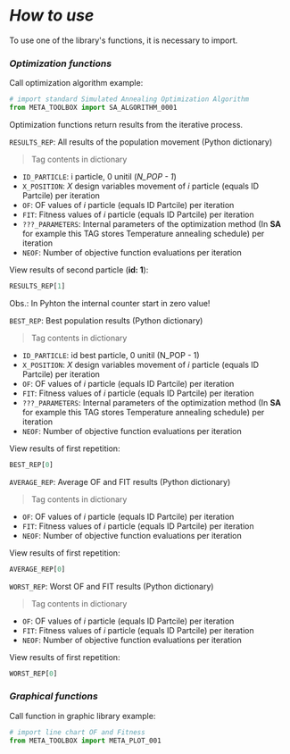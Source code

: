 <h1><i>How to use</i></h1>

<p align="justify">To use one of the library's functions, it is necessary to import.</p>

<h3><i>Optimization functions</i></h3>

Call optimization algorithm example:
```python
# import standard Simulated Annealing Optimization Algorithm
from META_TOOLBOX import SA_ALGORITHM_0001
```
<p align="justify"> Optimization functions return results from the iterative process.</p>
   
```RESULTS_REP```: All results of the population movement (Python dictionary)  
> Tag contents in dictionary  
- ```ID_PARTICLE```: i particle, 0 unitil (*N_POP - 1*)   
- ```X_POSITION```: *X* design variables movement of *i* particle (equals ID Partcile) per iteration  
- ```OF```: OF values of *i* particle (equals ID Partcile) per iteration 
- ```FIT```: Fitness values of *i* particle (equals ID Partcile) per iteration  
- ```???_PARAMETERS```: Internal parameters of the optimization method (In **SA** for example this TAG stores Temperature annealing schedule) per iteration  
- ```NEOF```: Number of objective function evaluations per iteration 

View results of second particle (**id: 1**):   
```python
RESULTS_REP[1]
```
Obs.: In Pyhton the internal counter start in zero value!   
  
```BEST_REP```: Best population results (Python dictionary) 
> Tag contents in dictionary  
- ```ID_PARTICLE```: id best particle, 0 unitil (N_POP - 1)   
- ```X_POSITION```: *X* design variables movement of *i* particle (equals ID Partcile) per iteration
- ```OF```: OF values of *i* particle (equals ID Partcile) per iteration  
- ```FIT```: Fitness values of *i* particle (equals ID Partcile) per iteration  
- ```???_PARAMETERS```: Internal parameters of the optimization method (In **SA** for example this TAG stores Temperature annealing schedule) per iteration  
- ```NEOF```: Number of objective function evaluations per iteration  

View results of first repetition:   
```python
BEST_REP[0]
```

```AVERAGE_REP```: Average OF and FIT results (Python dictionary) 
> Tag contents in dictionary  
- ```OF```: OF values of *i* particle (equals ID Partcile) per iteration  
- ```FIT```: Fitness values of *i* particle (equals ID Partcile) per iteration  
- ```NEOF```: Number of objective function evaluations per iteration  

View results of first repetition:   
```python
AVERAGE_REP[0]
```

```WORST_REP```: Worst OF and FIT results (Python dictionary) 
> Tag contents in dictionary  
- ```OF```: OF values of *i* particle (equals ID Partcile) per iteration  
- ```FIT```: Fitness values of *i* particle (equals ID Partcile) per iteration  
- ```NEOF```: Number of objective function evaluations per iteration  

View results of first repetition:   
```python
WORST_REP[0]
```

<h3><i>Graphical functions</i></h3>

Call function in graphic library example:
```python
# import line chart OF and Fitness
from META_TOOLBOX import META_PLOT_001
```

